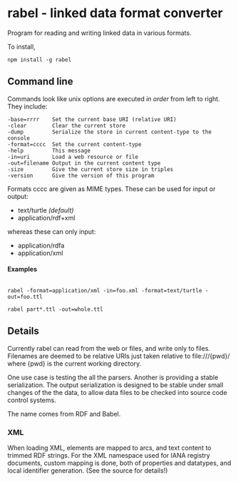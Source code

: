 # rabel - linked data format converter

Program for reading and writing linked data in various formats.

To install,

    npm install -g rabel

## Command line

Commands look like unix options are executed *in order* from left to right. They  include:
```
-base=rrrr    Set the current base URI (relative URI)
-clear        Clear the current store
-dump         Serialize the store in current content-type to the console
-format=cccc  Set the current content-type
-help         This message
-in=uri       Load a web resource or file
-out=filename Output in the current content type
-size         Give the current store size in triples
-version      Give the version of this program
```

Formats cccc are given as MIME types. These can be used for input or output:

 * text/turtle   *(default)*
 * application/rdf+xml

whereas these can only input:

 * application/rdfa
 * application/xml

 #### Examples

```

rabel -format=application/xml -in=foo.xml -format=text/turtle -out=foo.ttl

rabel part*.ttl -out=whole.ttl
```
## Details
Currently rabel can read from the web or files, and write only to files.  Filenames are deemed to be relative URIs just taken relative to file:///{pwd}/ where {pwd} is the  current working directory.

One use case is testing the all the parsers. Another is providing a stable serialization. The output serialization is designed to be stable under small changes of the the data, to allow data files to be checked into source code control systems.

The name comes from RDF and Babel.

### XML

When loading XML, elements are mapped to arcs, and text content to trimmed RDF strings. For the XML namespace used for IANA registry documents, custom mapping is done, both of properties and datatypes, and local identifier generation.
(See the source for details!)
